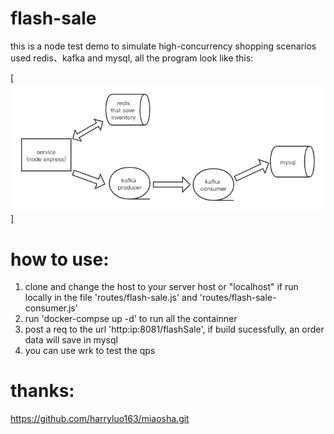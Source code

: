 # flash-sale

this is a node test demo to simulate high-concurrency shopping scenarios used redis、kafka and mysql, all the program look like this:

[![](/public/img/framework.png "framework")]

# how to use:
1. clone and change the host to your server host or "localhost" if run locally in the file 'routes/flash-sale.js' and 'routes/flash-sale-consumer.js'
2. run 'docker-compse up -d' to run all the containner
3. post a req to the url 'http:ip:8081/flashSale', if build sucessfully, an order data will save in mysql 
4. you can use wrk to test the qps
# thanks:

https://github.com/harryluo163/miaosha.git

